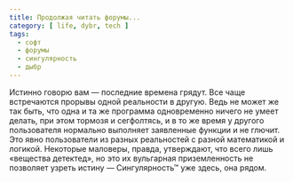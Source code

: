 ```yaml
---
title: Продолжая читать форумы...
category: [ life, dybr, tech ]
tags:
  - софт
  - форумы
  - сингулярность
  - дыбр
---
```

Истинно говорю вам — последние времена грядут. Все чаще встречаются прорывы одной реальности в другую.
Ведь не может же так быть, что одна и та же программа одновременно ничего не умеет делать, при этом тормозя
и сегфолтясь, и в то же время у другого пользователя нормально выполняет заявленные функции и не глючит.
Это явно пользователи из разных реальностей с разной математикой и логикой. Некоторые маловеры, правда,
утверждают, что всего лишь «вещества детектед», но это их вульгарная приземленность не позволяет узреть
истину — Сингулярность™ уже здесь, она рядом.
